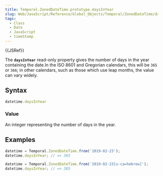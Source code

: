```yaml
---
title: Temporal.ZonedDateTime.prototype.daysInYear
slug: Web/JavaScript/Reference/Global_Objects/Temporal/ZonedDateTime/daysInYear
tags:
  - Class
  - Date
  - JavaScript
  - timeStamp
---
```

{{JSRef}}

The **`daysInYear`** read-only property gives the number of days in the year
containing the date.In the ISO 8601 and Gregorian calendars, this will be `365`
or `366`; in other calendars, such as those which use leap months, the value can
vary widely.

## Syntax

```js
datetime.daysInYear
```

### Value

An integer representing the number of days in the year.

## Examples

```js
datetime = Temporal.ZonedDateTime.from('2019-02-23');
datetime.daysInYear; // => 365

datetime = Temporal.ZonedDateTime.from('2019-02-23[u-ca=hebrew]');
datetime.daysInYear; // => 385
```
